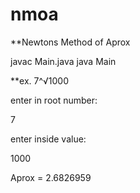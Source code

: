 # nmoa
**Newtons Method of Aprox

javac Main.java
java Main

**ex. 7^√1000

enter in root number:

7

enter inside value:

1000

Aprox = 2.6826959


